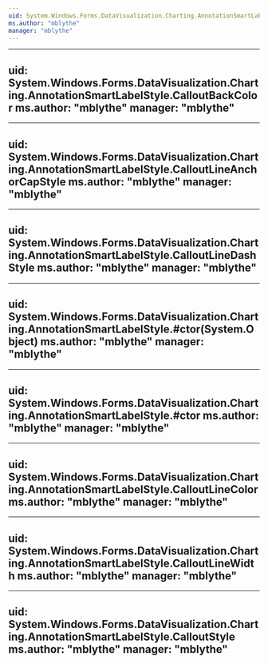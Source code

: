 ```yaml
---
uid: System.Windows.Forms.DataVisualization.Charting.AnnotationSmartLabelStyle
ms.author: "mblythe"
manager: "mblythe"
---
```


---
uid: System.Windows.Forms.DataVisualization.Charting.AnnotationSmartLabelStyle.CalloutBackColor
ms.author: "mblythe"
manager: "mblythe"
---

---
uid: System.Windows.Forms.DataVisualization.Charting.AnnotationSmartLabelStyle.CalloutLineAnchorCapStyle
ms.author: "mblythe"
manager: "mblythe"
---

---
uid: System.Windows.Forms.DataVisualization.Charting.AnnotationSmartLabelStyle.CalloutLineDashStyle
ms.author: "mblythe"
manager: "mblythe"
---

---
uid: System.Windows.Forms.DataVisualization.Charting.AnnotationSmartLabelStyle.#ctor(System.Object)
ms.author: "mblythe"
manager: "mblythe"
---

---
uid: System.Windows.Forms.DataVisualization.Charting.AnnotationSmartLabelStyle.#ctor
ms.author: "mblythe"
manager: "mblythe"
---

---
uid: System.Windows.Forms.DataVisualization.Charting.AnnotationSmartLabelStyle.CalloutLineColor
ms.author: "mblythe"
manager: "mblythe"
---

---
uid: System.Windows.Forms.DataVisualization.Charting.AnnotationSmartLabelStyle.CalloutLineWidth
ms.author: "mblythe"
manager: "mblythe"
---

---
uid: System.Windows.Forms.DataVisualization.Charting.AnnotationSmartLabelStyle.CalloutStyle
ms.author: "mblythe"
manager: "mblythe"
---
